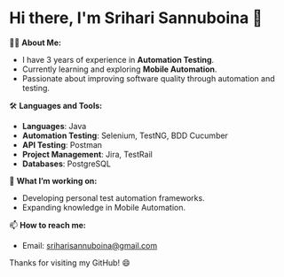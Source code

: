 # Hi there, I'm Srihari Sannuboina 👋

👨‍💻 **About Me:**
- I have 3 years of experience in **Automation Testing**.
- Currently learning and exploring **Mobile Automation**.
- Passionate about improving software quality through automation and testing.

🛠️ **Languages and Tools:**
- **Languages**: Java
- **Automation Testing**: Selenium, TestNG, BDD Cucumber
- **API Testing**: Postman
- **Project Management**: Jira, TestRail
- **Databases**: PostgreSQL

🚀 **What I’m working on:**
- Developing personal test automation frameworks.
- Expanding knowledge in Mobile Automation.

📫 **How to reach me:**
- Email: [sriharisannuboina@gmail.com](mailto:sriharisannuboina@gmail.com)

Thanks for visiting my GitHub! 😄
